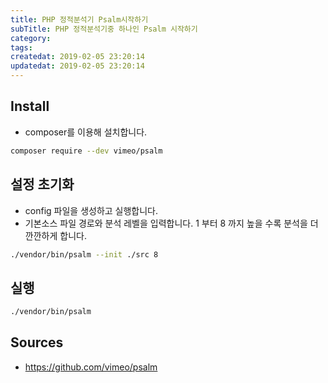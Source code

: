 ```yaml
---
title: PHP 정적분석기 Psalm시작하기
subTitle: PHP 정적분석기중 하나인 Psalm 시작하기
category: 
tags: 
createdat: 2019-02-05 23:20:14
updatedat: 2019-02-05 23:20:14
---
```


## Install

* composer를 이용해 설치합니다.

```bash
composer require --dev vimeo/psalm
```

## 설정 초기화

* config 파일을 생성하고 실행합니다.
* 기본소스 파일 경로와 분석 레벨을 입력합니다. 1 부터 8 까지 높을 수록 분석을
  더 깐깐하게 합니다.

```bash
./vendor/bin/psalm --init ./src 8
```

## 실행

```bash
./vendor/bin/psalm
```

## Sources

* <https://github.com/vimeo/psalm>

